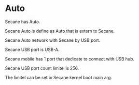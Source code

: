 # Auto

Secane has Auto.

Secane Auto is define as Auto that is extern to Secane.

Secane Auto network with Secane by USB port.

Secane USB port is USB-A.

Secane mobile has 1 port that dedicate to connect with USB hub.

Secane USB port count limitel is 256.

The limitel can be set in Secane kernel boot main arg.